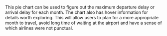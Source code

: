 This pie chart can be used to figure out the maximum departure delay or arrival delay for each month. The chart also has hover information for details worth exploring. This will allow users to plan for a more appropriate month to travel, avoid long time of waiting at the airport and have a sense of which airlines were not punctual.